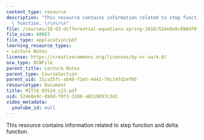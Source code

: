 ```yaml
---
content_type: resource
description: "This resource contains information related to step function and delta\
  \ function. \r\n\r\n"
file: /courses/18-03-differential-equations-spring-2010/524e8e9c890df0f33288a0219057c3d1_MIT18_03S10_c23.pdf
file_size: 40063
file_type: application/pdf
learning_resource_types:
- Lecture Notes
license: https://creativecommons.org/licenses/by-nc-sa/4.0/
ocw_type: OCWFile
parent_title: Lecture Notes
parent_type: CourseSection
parent_uid: 31ca35fc-ab40-f2e5-4441-76c14fd2ef05
resourcetype: Document
title: MIT18_03S10_c23.pdf
uid: 524e8e9c-890d-f0f3-3288-a0219057c3d1
video_metadata:
  youtube_id: null
---
```

This resource contains information related to step function and delta function. 

